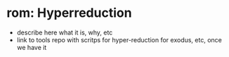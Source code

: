 
# rom: Hyperreduction

- describe here what it is, why, etc
- link to tools repo with scritps for hyper-reduction for exodus, etc, once we have it
